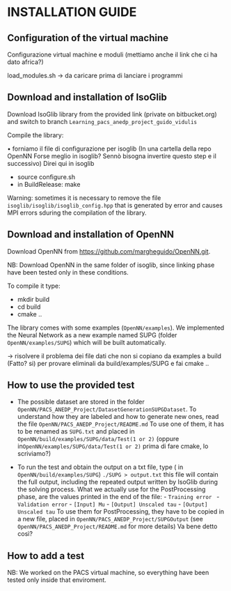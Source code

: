 # INSTALLATION GUIDE

## Configuration of the virtual machine
Configurazione virtual machine e moduli (mettiamo anche il link che ci ha dato africa?)

load_modules.sh -> da caricare prima di lanciare i programmi

## Download and installation of IsoGlib
Download IsoGlib library from the provided link (private on bitbucket.org) and switch to branch `Learning_pacs_anedp_project_guido_vidulis`

Compile the library:

• forniamo il file di configurazione per isoglib (In una cartella della repo OpenNN Forse meglio in isoglib? Sennò bisogna invertire questo step e il successivo) Direi qui in isoglib

+ source configure.sh
+ in BuildRelease: make

Warning: sometimes it is necessary to remove the file `isoglib/isoglib/isoglib_config.hpp` that is generated by error and causes MPI errors sduring the compilation of the library.

## Download and installation of OpenNN
Download OpenNN from https://github.com/margheguido/OpenNN.git.

NB: Download OpenNN in the same folder of isoglib, since linking phase have been tested only in these conditions.

To compile it type:
+ mkdir build
+ cd build
+ cmake ..

The library comes with some examples (`OpenNN/examples`). We implemented the Neural Network as a new example named SUPG (folder `OpenNN/examples/SUPG`) which will be built automatically.

-> risolvere il problema dei file dati che non si copiano da examples a build (Fatto? si) per provare eliminali da build/examples/SUPG e fai cmake ..

## How to use the provided test

* The possible dataset are stored in the folder `OpenNN/PACS_ANEDP_Project/DatasetGenerationSUPGDataset`. To understand how they are labeled and how to generate new ones, read the file `OpenNN/PACS_ANEDP_Project/README.md`
To use one of them, it has to be renamed as `SUPG.txt` and placed in `OpenNN/build/examples/SUPG/data/Test(1 or 2)` (oppure in`OpenNN/examples/SUPG/data/Test(1 or 2)` prima di fare cmake, lo scriviamo?)

* To run the test and obtain the output on a txt file, type ( in `OpenNN/build/examples/SUPG`)
 `./SUPG > output.txt`
    this file will contain the full output, including the repeated output written by IsoGlib during the solving process.
    What we actually use for the PostProcessing phase, are the values printed in the end of the file:
      - `Training error `
      - `Validation error`
      - `[Input] Mu`
      - `[Output] Unscaled tau`
      - `[Output] Unscaled tau`
    To use them for PostProcessing, they have to be copied in a new file, placed in `OpenNN/PACS_ANEDP_Project/SUPGOutput`
    (see `OpenNN/PACS_ANEDP_Project/README.md` for more details)
      Va bene detto così?

## How to add a test

NB: We worked on the PACS virtual machine, so everything have been tested only inside that enviroment.

